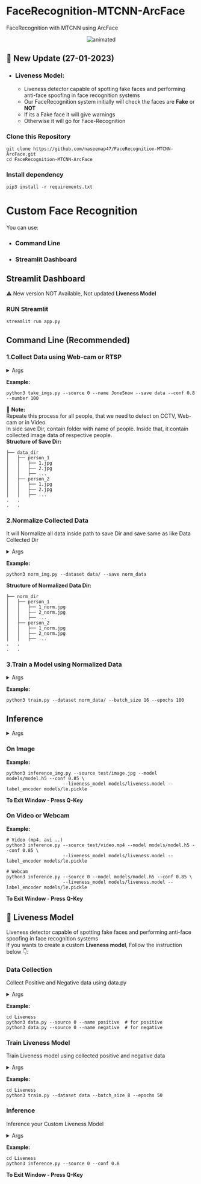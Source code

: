 # FaceRecognition-MTCNN-ArcFace
FaceRecognition with MTCNN using ArcFace

<p align="center">
  <img src='https://user-images.githubusercontent.com/88816150/187910639-ae68998b-5377-40b7-8faf-0206d05353ae.gif' alt="animated" />
</p>

## 🚀 New Update (27-01-2023)
- ### Liveness Model:
  - Liveness detector capable of spotting fake faces and performing anti-face spoofing in face recognition systems
  - Our FaceRecognition system initially will check the faces are **Fake** or **NOT**
  - If its a Fake face it will give warnings
  - Otherwise it will go for Face-Recognition

### Clone this Repository
```
git clone https://github.com/naseemap47/FaceRecognition-MTCNN-ArcFace.git
cd FaceRecognition-MTCNN-ArcFace
```

### Install dependency
```
pip3 install -r requirements.txt
```

# Custom Face Recognition
You can use:<br>
- ### Command Line <br>
- ### Streamlit Dashboard

## Streamlit Dashboard
⚠️ New version NOT Available, Not updated **Liveness Model**
### RUN Streamlit
```
streamlit run app.py
```

## Command Line (Recommended)
### 1.Collect Data using Web-cam or RTSP

<details>
  <summary>Args</summary>
  
  `-i`, `--source`: RTSP link or webcam-id <br>
  `-n`, `--name`: name of the person <br>
  `-o`, `--save`: path to save dir <br>
  `-c`, `--conf`: min prediction conf (0<conf<1) <br>
  `-x`, `--number`: number of data wants to collect

</details>

**Example:**
```
python3 take_imgs.py --source 0 --name JoneSnow --save data --conf 0.8 --number 100
```
:book: **Note:** <br>
Repeate this process for all people, that we need to detect on CCTV, Web-cam or in Video.<br>
In side save Dir, contain folder with name of people. Inside that, it contain collected image data of respective people.<br>
**Structure of Save Dir:** <br>
```
├── data_dir
│   ├── person_1
│   │   ├── 1.jpg
│   │   ├── 2.jpg
│   │   ├── ...
│   ├── person_2
│   │   ├── 1.jpg
│   │   ├── 2.jpg
│   │   ├── ...
.   .
.   .
```

### 2.Normalize Collected Data
It will Normalize all data inside path to save Dir and save same as like Data Collected Dir

<details>
  <summary>Args</summary>
  
  `-i`, `--dataset`: path to dataset/dir <br>
  `-o`, `--save`: path to save dir

</details>

**Example:**
```
python3 norm_img.py --dataset data/ --save norm_data
```
**Structure of Normalized Data Dir:** <br>
```
├── norm_dir
│   ├── person_1
│   │   ├── 1_norm.jpg
│   │   ├── 2_norm.jpg
│   │   ├── ...
│   ├── person_2
│   │   ├── 1_norm.jpg
│   │   ├── 2_norm.jpg
│   │   ├── ...
.   .
.   .
```
### 3.Train a Model using Normalized Data

<details>
  <summary>Args</summary>
  
  `-i`, `--dataset`: path to Norm/dir <br>
  `-o`, `--save`: path to save .h5 model, eg: dir/model.h5 <br>
  `-l`, `--le`: path to label encoder <br>
  `-b`, `--batch_size`: batch Size for model training <br>
  `-e`, `--epochs`: Epochs for Model Training

</details>

**Example:**
```
python3 train.py --dataset norm_data/ --batch_size 16 --epochs 100
```

## Inference

<details>
  <summary>Args</summary>
  
  `-i`, `--source`: path to Video or webcam or image <br>
  `-m`, `--model`: path to saved .h5 model, eg: dir/model.h5 <br>
  `-c`, `--conf`: min prediction conf (0<conf<1) <br>
  `-lm`, `--liveness_model`: path to **liveness.model** <br>
  `--le`, `--label_encoder`: path to label encoder

</details>

### On Image 
**Example:**
```
python3 inference_img.py --source test/image.jpg --model models/model.h5 --conf 0.85 \
                     --liveness_model models/liveness.model --label_encoder models/le.pickle
```
**To Exit Window - Press Q-Key**

### On Video or Webcam
**Example:**
```
# Video (mp4, avi ..)
python3 inference.py --source test/video.mp4 --model models/model.h5 --conf 0.85 \
                     --liveness_model models/liveness.model --label_encoder models/le.pickle
```
```
# Webcam
python3 inference.py --source 0 --model models/model.h5 --conf 0.85 \
                     --liveness_model models/liveness.model --label_encoder models/le.pickle
```
**To Exit Window - Press Q-Key**

## 🚀 Liveness Model
Liveness detector capable of spotting fake faces and performing anti-face spoofing in face recognition systems <br>
If you wants to create a custom **Liveness model**,
Follow the instruction below 👇:

### Data Collection
Collect Positive and Negative data using data.py

<details>
  <summary>Args</summary>
  
  `-i`, `--source`: source - Video path or camera-id <br>
  `-n`, `--name`: poitive or negative

</details>

**Example:**
```
cd Liveness
python3 data.py --source 0 --name positive  # for positive
python3 data.py --source 0 --name negative  # for negative
```

### Train Liveness Model
Train Liveness model using collected positive and negative data

<details>
  <summary>Args</summary>
  
  `-d`, `--dataset`: path to input dataset <br>
  `-p`, `--plot`: path to output loss/accuracy plot <br>
  `-lr`, `--learnig_rate`: Learnig Rate for the Model Training <br>
  `-b`, `--batch_size`: batch Size for model training <br>
  `-e`, `--epochs`: Epochs for Model Training

</details>

**Example:**
```
cd Liveness
python3 train.py --dataset data --batch_size 8 --epochs 50
```

### Inference
Inference your Custom Liveness Model

<details>
  <summary>Args</summary>
  
  `-m`, `--model`: path to trained Liveness model <br>
  `-i`, `--source`: source - Video path or camera-id <br>
  `-c`, `--conf`: min prediction conf (0<conf<1)

</details>

**Example:**
```
cd Liveness
python3 inference.py --source 0 --conf 0.8
```
**To Exit Window - Press Q-Key**
